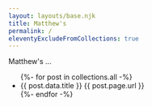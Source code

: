 ```yaml
---
layout: layouts/base.njk
title: Matthew's
permalink: /
eleventyExcludeFromCollections: true
---
```

Matthew's ...
<ul>
{%- for post in collections.all -%}
  <li>{{ post.data.title }} {{ post.page.url }}</li>
{%- endfor -%}
</ul>